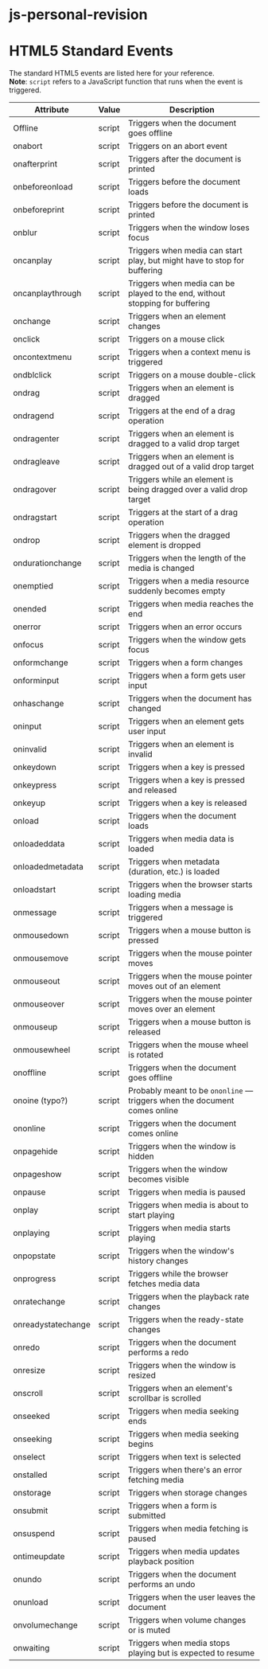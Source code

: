 # js-personal-revision

# HTML5 Standard Events

The standard HTML5 events are listed here for your reference.  
**Note**: `script` refers to a JavaScript function that runs when the event is triggered.

| **Attribute**      | **Value** | **Description**                                                              |
| ------------------ | --------- | ---------------------------------------------------------------------------- |
| Offline            | script    | Triggers when the document goes offline                                      |
| onabort            | script    | Triggers on an abort event                                                   |
| onafterprint       | script    | Triggers after the document is printed                                       |
| onbeforeonload     | script    | Triggers before the document loads                                           |
| onbeforeprint      | script    | Triggers before the document is printed                                      |
| onblur             | script    | Triggers when the window loses focus                                         |
| oncanplay          | script    | Triggers when media can start play, but might have to stop for buffering     |
| oncanplaythrough   | script    | Triggers when media can be played to the end, without stopping for buffering |
| onchange           | script    | Triggers when an element changes                                             |
| onclick            | script    | Triggers on a mouse click                                                    |
| oncontextmenu      | script    | Triggers when a context menu is triggered                                    |
| ondblclick         | script    | Triggers on a mouse double-click                                             |
| ondrag             | script    | Triggers when an element is dragged                                          |
| ondragend          | script    | Triggers at the end of a drag operation                                      |
| ondragenter        | script    | Triggers when an element is dragged to a valid drop target                   |
| ondragleave        | script    | Triggers when an element is dragged out of a valid drop target               |
| ondragover         | script    | Triggers while an element is being dragged over a valid drop target          |
| ondragstart        | script    | Triggers at the start of a drag operation                                    |
| ondrop             | script    | Triggers when the dragged element is dropped                                 |
| ondurationchange   | script    | Triggers when the length of the media is changed                             |
| onemptied          | script    | Triggers when a media resource suddenly becomes empty                        |
| onended            | script    | Triggers when media reaches the end                                          |
| onerror            | script    | Triggers when an error occurs                                                |
| onfocus            | script    | Triggers when the window gets focus                                          |
| onformchange       | script    | Triggers when a form changes                                                 |
| onforminput        | script    | Triggers when a form gets user input                                         |
| onhaschange        | script    | Triggers when the document has changed                                       |
| oninput            | script    | Triggers when an element gets user input                                     |
| oninvalid          | script    | Triggers when an element is invalid                                          |
| onkeydown          | script    | Triggers when a key is pressed                                               |
| onkeypress         | script    | Triggers when a key is pressed and released                                  |
| onkeyup            | script    | Triggers when a key is released                                              |
| onload             | script    | Triggers when the document loads                                             |
| onloadeddata       | script    | Triggers when media data is loaded                                           |
| onloadedmetadata   | script    | Triggers when metadata (duration, etc.) is loaded                            |
| onloadstart        | script    | Triggers when the browser starts loading media                               |
| onmessage          | script    | Triggers when a message is triggered                                         |
| onmousedown        | script    | Triggers when a mouse button is pressed                                      |
| onmousemove        | script    | Triggers when the mouse pointer moves                                        |
| onmouseout         | script    | Triggers when the mouse pointer moves out of an element                      |
| onmouseover        | script    | Triggers when the mouse pointer moves over an element                        |
| onmouseup          | script    | Triggers when a mouse button is released                                     |
| onmousewheel       | script    | Triggers when the mouse wheel is rotated                                     |
| onoffline          | script    | Triggers when the document goes offline                                      |
| onoine (typo?)     | script    | Probably meant to be `ononline` — triggers when the document comes online    |
| ononline           | script    | Triggers when the document comes online                                      |
| onpagehide         | script    | Triggers when the window is hidden                                           |
| onpageshow         | script    | Triggers when the window becomes visible                                     |
| onpause            | script    | Triggers when media is paused                                                |
| onplay             | script    | Triggers when media is about to start playing                                |
| onplaying          | script    | Triggers when media starts playing                                           |
| onpopstate         | script    | Triggers when the window's history changes                                   |
| onprogress         | script    | Triggers while the browser fetches media data                                |
| onratechange       | script    | Triggers when the playback rate changes                                      |
| onreadystatechange | script    | Triggers when the ready-state changes                                        |
| onredo             | script    | Triggers when the document performs a redo                                   |
| onresize           | script    | Triggers when the window is resized                                          |
| onscroll           | script    | Triggers when an element's scrollbar is scrolled                             |
| onseeked           | script    | Triggers when media seeking ends                                             |
| onseeking          | script    | Triggers when media seeking begins                                           |
| onselect           | script    | Triggers when text is selected                                               |
| onstalled          | script    | Triggers when there's an error fetching media                                |
| onstorage          | script    | Triggers when storage changes                                                |
| onsubmit           | script    | Triggers when a form is submitted                                            |
| onsuspend          | script    | Triggers when media fetching is paused                                       |
| ontimeupdate       | script    | Triggers when media updates playback position                                |
| onundo             | script    | Triggers when the document performs an undo                                  |
| onunload           | script    | Triggers when the user leaves the document                                   |
| onvolumechange     | script    | Triggers when volume changes or is muted                                     |
| onwaiting          | script    | Triggers when media stops playing but is expected to resume                  |
